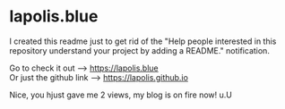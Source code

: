 # lapolis.blue
I created this readme just to get rid of the "Help people interested in this repository understand your project by adding a README." notification.

Go to check it out --> https://lapolis.blue  
Or just the github link --> https://lapolis.github.io  
  
  

Nice, you hjust gave me 2 views, my blog is on fire now! u.U
